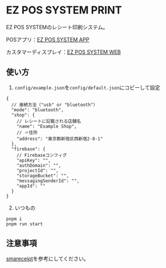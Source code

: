 # EZ POS SYSTEM PRINT

EZ POS SYSTEMのレシート印刷システム。

POSアプリ：[EZ POS SYSTEM APP](https://github.com/opera7133/ez_pos_system_app)

カスタマーディスプレイ：[EZ POS SYSTEM WEB](https://github.com/opera7133/ez_pos_system_web)

## 使い方

1. `config/example.json`を`config/default.json`にコピーして設定

```json5
{
  // 接続方法（"usb" or "bluetooth"）
  "mode": "bluetooth",
  "shop": {
    // レシートに記載される店舗名
    "name": "Example Shop",
    // 〃住所
    "address": "東京都新宿区西新宿2-8-1"
  },
  "firebase": {
    // Firebaseコンフィグ
    "apiKey": "",
    "authDomain": "",
    "projectId": "",
    "storageBucket": "",
    "messagingSenderId": "",
    "appId": ""
  }
}
```

2. いつもの

```
pnpm i
pnpm run start
```

## 注意事項

[smareceipt](https://github.com/opera7133/smareceipt#注意)を参考にしてください。

